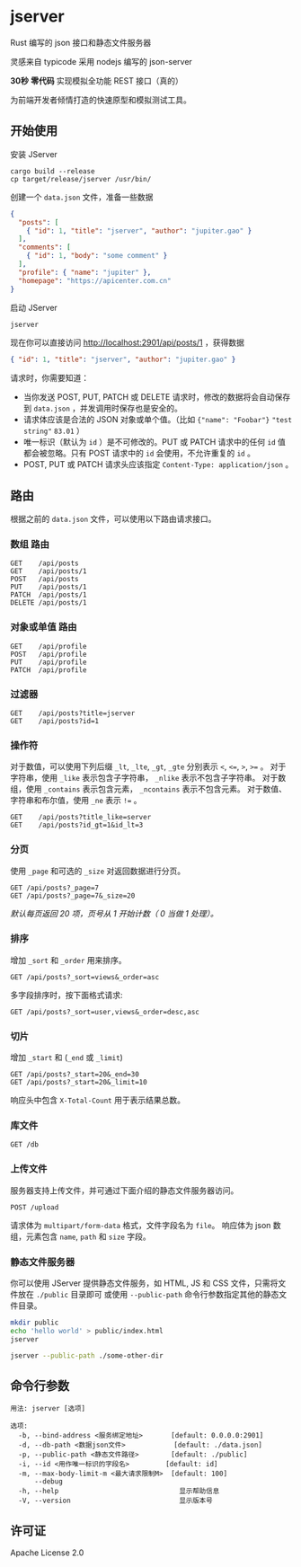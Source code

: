 # jserver
Rust 编写的 json 接口和静态文件服务器

灵感来自 typicode 采用 nodejs 编写的 json-server

__30秒__ __零代码__ 实现模拟全功能 REST 接口（真的）

为前端开发者倾情打造的快速原型和模拟测试工具。

## 开始使用

安装 JServer 

```
cargo build --release
cp target/release/jserver /usr/bin/
```

创建一个 `data.json` 文件，准备一些数据

```json
{
  "posts": [
    { "id": 1, "title": "jserver", "author": "jupiter.gao" }
  ],
  "comments": [
    { "id": 1, "body": "some comment" }
  ],
  "profile": { "name": "jupiter" },
  "homepage": "https://apicenter.com.cn"
}
```

启动 JServer

```bash
jserver
```

现在你可以直接访问 [http://localhost:2901/api/posts/1](http://localhost:2901/api/posts/1) ，获得数据

```json
{ "id": 1, "title": "jserver", "author": "jupiter.gao" }
```

请求时，你需要知道：

- 当你发送 POST, PUT, PATCH 或 DELETE 请求时，修改的数据将会自动保存到 `data.json` ，并发调用时保存也是安全的。
- 请求体应该是合法的 JSON 对象或单个值。（比如 `{"name": "Foobar"}` `"test string"` `83.01` ）
- 唯一标识（默认为 `id` ）是不可修改的。PUT 或 PATCH 请求中的任何 `id` 值都会被忽略。只有 POST 请求中的 `id` 会使用，不允许重复的 `id` 。
- POST, PUT 或 PATCH 请求头应该指定 `Content-Type: application/json` 。 

## 路由

根据之前的 `data.json` 文件，可以使用以下路由请求接口。 

### 数组 路由

```
GET    /api/posts
GET    /api/posts/1
POST   /api/posts
PUT    /api/posts/1
PATCH  /api/posts/1
DELETE /api/posts/1
```

### 对象或单值 路由

```
GET    /api/profile
POST   /api/profile
PUT    /api/profile
PATCH  /api/profile
```

### 过滤器

```
GET    /api/posts?title=jserver
GET    /api/posts?id=1
```

### 操作符

对于数值，可以使用下列后缀 `_lt`, `_lte`, `_gt`, `_gte` 分别表示 `<`, `<=`, `>`, `>=` 。 
对于字符串，使用 `_like` 表示包含子字符串， `_nlike` 表示不包含子字符串。
对于数组，使用 `_contains` 表示包含元素， `_ncontains` 表示不包含元素。
对于数值、字符串和布尔值，使用 `_ne` 表示 `!=` 。 


```
GET    /api/posts?title_like=server
GET    /api/posts?id_gt=1&id_lt=3
```

### 分页

使用 `_page` 和可选的 `_size` 对返回数据进行分页。

```
GET /api/posts?_page=7
GET /api/posts?_page=7&_size=20
```

_默认每页返回 20 项，页号从 1 开始计数（ 0 当做 1 处理）。_

### 排序

增加 `_sort` 和 `_order` 用来排序。


```
GET /api/posts?_sort=views&_order=asc
```

多字段排序时，按下面格式请求:

```
GET /api/posts?_sort=user,views&_order=desc,asc
```

### 切片

增加 `_start` 和 (`_end` 或 `_limit`)

```
GET /api/posts?_start=20&_end=30
GET /api/posts?_start=20&_limit=10
```

响应头中包含 `X-Total-Count` 用于表示结果总数。

### 库文件

```
GET /db
```

### 上传文件

服务器支持上传文件，并可通过下面介绍的静态文件服务器访问。

```
POST /upload
```

请求体为 `multipart/form-data` 格式，文件字段名为 `file`。
响应体为 json 数组，元素包含 `name`, `path` 和 `size` 字段。

### 静态文件服务器

你可以使用 JServer 提供静态文件服务，如 HTML, JS 和 CSS 文件，只需将文件放在 `./public` 目录即可
或使用 `--public-path` 命令行参数指定其他的静态文件目录。

```bash
mkdir public
echo 'hello world' > public/index.html
jserver
```

```bash
jserver --public-path ./some-other-dir
```

## 命令行参数

```
用法: jserver [选项]

选项:
  -b, --bind-address <服务绑定地址>       [default: 0.0.0.0:2901]
  -d, --db-path <数据json文件>            [default: ./data.json]
  -p, --public-path <静态文件路径>        [default: ./public]
  -i, --id <用作唯一标识的字段名>         [default: id]
  -m, --max-body-limit-m <最大请求限制M>  [default: 100]
      --debug
  -h, --help                              显示帮助信息
  -V, --version                           显示版本号
```

## 许可证

Apache License 2.0
